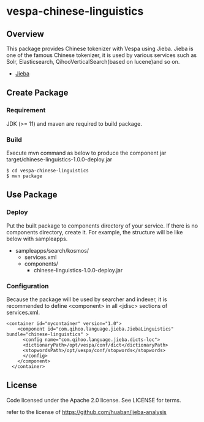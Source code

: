 # vespa-chinese-linguistics
## Overview

This package provides Chinese tokenizer with Vespa using Jieba.
Jieba is one of the famous Chinese tokenizer, it is used by various services such as Solr, Elasticsearch, QihooVerticalSearch(based on lucene)and so on.

* [Jieba](https://github.com/huaban/jieba-analysis)


## Create Package

### Requirement

JDK (>= 11) and maven are required to build package.

### Build

Execute mvn command as below to produce the component jar target/chinese-linguistics-1.0.0-deploy.jar

```
$ cd vespa-chinese-linguistics
$ mvn package
```

## Use Package

### Deploy

Put the built package to components directory of your service. If there is no components directory, create it. For example, the structure will be like below with sampleapps.

* sampleapps/search/kosmos/
    * services.xml
    * components/
        * chinese-linguistics-1.0.0-deploy.jar

### Configuration

Because the package will be used by searcher and indexer, it is recommended to define &lt;component&gt; in all &lt;jdisc&gt; sections of services.xml.

```
<container id="mycontainer" version="1.0">
    <component id="com.qihoo.language.jieba.JiebaLinguistics" bundle="chinese-linguistics" >
      <config name="com.qihoo.language.jieba.dicts-loc">
      <dictionaryPath>/opt/vespa/conf/dict</dictionaryPath>
      <stopwordsPath>/opt/vespa/conf/stopwords</stopwords>
      </config>
    </component>
  </container>
```


## License

Code licensed under the Apache 2.0 license. See LICENSE for terms.

refer to the license of https://github.com/huaban/jieba-analysis
